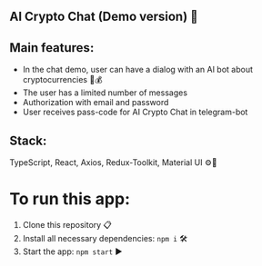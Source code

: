 ## AI Crypto Chat (Demo version) 🤖

## Main features:
- In the chat demo, user can have a dialog with an AI bot about cryptocurrencies 💬💰
- The user has a limited number of messages
- Authorization with email and password
- User receives pass-code for AI Crypto Chat in telegram-bot

## Stack:
TypeScript, React, Axios, Redux-Toolkit, Material UI ⚙️🔧

# To run this app:
1. Clone this repository 📋
2. Install all necessary dependencies: ```npm i``` 🛠️
3. Start the app: ```npm start``` ▶️
